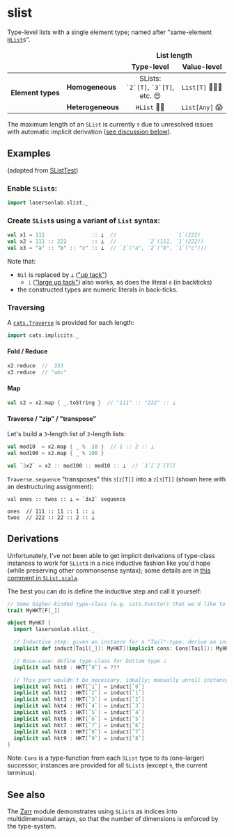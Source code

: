 # slist

Type-level lists with a single element type; named after "same-element [`HList`](https://github.com/milessabin/shapeless/wiki/Feature-overview:-shapeless-1.2.4#heterogenous-lists)s".


<table>
<thead>
<tr>
  <td rowspan="2" colspan="2">
  </td>
  <td colspan="2" align="center">
    <b>List length</b>
  </td>
</tr>
<tr>
  <td align="center">
    <b>Type-level</b>
  </td>
  <td align="center">
    <b>Value-level</b>
  </td>
</tr>
</thead>
<tbody>
<tr>
  <td rowspan="2">
    <b>Element types</b>
  </td>
  <td>
    <b>Homogeneous</b>
  </td>
  <td align="center">
    SLists: <br/><code>`2`[T]</code>,  <code>`3`[T]</code>, <br/> etc. 😍
  </td>
  <td align="center">
    <code>List[T]</code> 🤷🏼‍♂️
  </td>
</tr>
<tr>
  <td>
    <b>Heterogeneous</b>
  </td>
  <td align="center">
    <code>HList</code> 👍🏼
  </td>
  <td align="center">
    <code>List[Any]</code> 😱
  </td>
</tr>
</tbody>
</table>

The maximum length of an `SList` is currently <code>`9`</code> due to unresolved issues with automatic implicit derivation ([see discussion below](#Derivations)).

## Examples ##
(adapted from [SListTest](shared/src/test/scala/org/lasersonlab/slist/SListTest.scala))

### Enable `SList`s:

```scala
import lasersonlab.slist._
```

### Create `SList`s using a variant of `List` syntax:

```scala
val x1 = 111               :: ⊥  //                   `1`(222)
val x2 = 111 :: 222        :: ⊥  //          `2`(111, `1`(222))
val x3 = "a" :: "b" :: "c" :: ⊥  // `3`("a", `2`("b", `1`("c")))
```

Note that:
- `Nil` is replaced by `⊥` (["up tack"](https://www.fileformat.info/info/unicode/char/22a5/index.htm))
  - `⟘` (["large up tack"](http://www.fileformat.info/info/unicode/char/27d8/index.htm)) also works, as does the literal <code>`0`</code> (in backticks)
- the constructed types are numeric literals in back-ticks.

### Traversing

A [`cats.Traverse`](https://typelevel.org/cats/typeclasses/traverse.html) is provided for each length:
```scala
import cats.implicits._
```

#### Fold / Reduce

```scala
x2.reduce  //  333
x3.reduce  // "abc"
```

#### Map

```scala
val s2 = x2.map { _.toString }  // "111" :: "222" :: ⊥
```

#### Traverse / "zip" / "transpose"

Let's build a `3`-length list of `2`-length lists:

```scala
val mod10  = x2.map { _ %  10 }  // 1 :: 2 :: ⊥
val mod100 = x2.map { _ % 100 }

val `3x2` = x2 :: mod100 :: mod10 :: ⊥  // `3`[`2`[T]]
```

`Traverse.sequence` "transposes" this <code>`3`[`2`[T]]</code> into a <code>`2`[`3`[T]]</code> (shown here with an destructuring assignment):

```
val ones :: twos :: ⊥ = `3x2` sequence

ones  // 111 :: 11 :: 1 :: ⊥
twos  // 222 :: 22 :: 2 :: ⊥
```

## Derivations

Unfortunately, I've not been able to get implicit derivations of type-class instances to work for `SList`s in a nice inductive fashion like you'd hope (while preserving other commonsense syntax); some details are in [this comment in `SList.scala`](shared/src/main/scala/org/lasersonlab/slist/SList.scala#L60-76).

The best you can do is define the inductive step and call it yourself:

```scala
// Some higher-kinded type-class (e.g. cats.Functor) that we'd like to auto-derive for all SLists
trait MyHKT[F[_]]

object MyHKT {
  import lasersonlab.slist._

  // Inductive step: given an instance for a "Tail"-type, derive an instance for its Cons successor
  implicit def induct[Tail[_]]: MyHKT](implicit cons: Cons[Tail]): MyHKT[cons.Out] = ???

  // Base-case: define type-class for bottom type ⟘
  implicit val hkt0 : HKT[`0`] = ???

  // This part wouldn't be necessary, ideally; manually unroll instances:
  implicit val hkt1 : HKT[`1`] = induct[`0`]
  implicit val hkt2 : HKT[`2`] = induct[`1`]
  implicit val hkt3 : HKT[`3`] = induct[`2`]
  implicit val hkt4 : HKT[`4`] = induct[`3`]
  implicit val hkt5 : HKT[`5`] = induct[`4`]
  implicit val hkt6 : HKT[`6`] = induct[`5`]
  implicit val hkt7 : HKT[`7`] = induct[`6`]
  implicit val hkt8 : HKT[`8`] = induct[`7`]
  implicit val hkt9 : HKT[`9`] = induct[`8`]
}
```

Note: `Cons` is a type-function from each `SList` type to its (one-larger) successor; instances are provided for all `SList`s (except <code>`9`</code>, the current terminus).

## See also

The [Zarr](../zarr) module demonstrates using `SList`s as indices into multidimensional arrays, so that the number of dimensions is enforced by the type-system.
